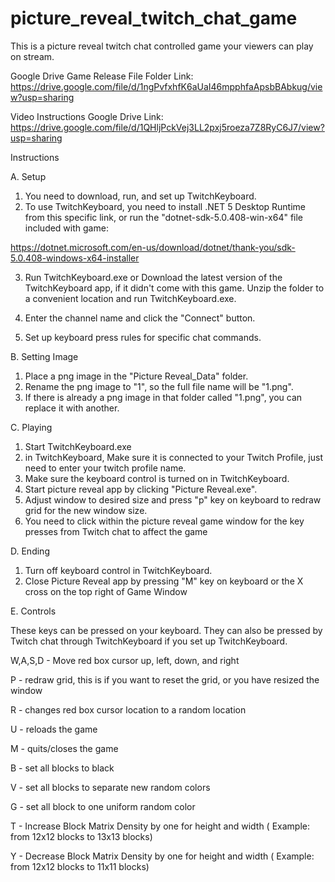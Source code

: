 # picture_reveal_twitch_chat_game
 This is a picture reveal twitch chat controlled game your viewers can play on stream.

Google Drive Game Release File Folder Link: https://drive.google.com/file/d/1ngPvfxhfK6aUaI46mpphfaApsbBAbkug/view?usp=sharing

Video Instructions Google Drive Link: https://drive.google.com/file/d/1QHljPckVej3LL2pxj5roeza7Z8RyC6J7/view?usp=sharing

Instructions

A. Setup
1. You need to download, run, and set up TwitchKeyboard.
2. To use TwitchKeyboard, you need to install .NET 5 Desktop Runtime from this specific link, or run the "dotnet-sdk-5.0.408-win-x64" file included with game:

https://dotnet.microsoft.com/en-us/download/dotnet/thank-you/sdk-5.0.408-windows-x64-installer

3. Run TwitchKeyboard.exe or Download the latest version of the TwitchKeyboard app, if it didn't come with this game. Unzip the folder to a convenient location and run TwitchKeyboard.exe.

5. Enter the channel name and click the "Connect" button.

6. Set up keyboard press rules for specific chat commands.

B. Setting Image
1. Place a png image in the "Picture Reveal_Data" folder.
2. Rename the png image to "1", so the full file name will be "1.png".
3. If there is already a png image in that folder called "1.png", you can replace it with another. 

C. Playing
        	
1. Start TwitchKeyboard.exe
2. in TwitchKeyboard, Make sure it is connected to your Twitch Profile, just need to enter your twitch profile name.
3. Make sure the keyboard control is turned on in TwitchKeyboard.
3. Start picture reveal app by clicking "Picture Reveal.exe".
4. Adjust window to desired size and press "p" key on keyboard to redraw grid for the new window size.
5. You need to click within the picture reveal game window for the key presses from Twitch chat to affect the game

D. Ending

1. Turn off keyboard control in TwitchKeyboard.
2. Close Picture Reveal app by pressing "M" key on keyboard or the X cross on the top right of Game Window    

E. Controls

These keys can be pressed on your keyboard.
They can also be pressed by Twitch chat through TwitchKeyboard if you set up TwitchKeyboard.

W,A,S,D - Move red box cursor up, left, down, and right

P - redraw grid, this is if you want to reset the grid, or you have resized the window

R - changes red box cursor location to a random location

U - reloads the game

M - quits/closes the game

B - set all blocks to black

V - set all blocks to separate new random colors

G - set all block to one uniform random color

T - Increase Block Matrix Density by one for height and width ( Example: from 12x12 blocks to 13x13 blocks)

Y - Decrease Block Matrix Density by one for height and width ( Example: from 12x12 blocks to 11x11 blocks)
